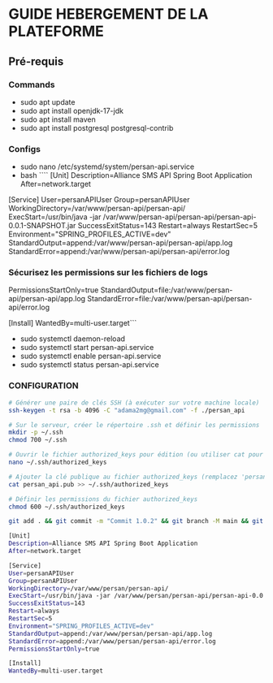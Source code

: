 # GUIDE HEBERGEMENT DE LA PLATEFORME

## Pré-requis

### Commands

- sudo apt update
- sudo apt install openjdk-17-jdk
- sudo apt install maven
- sudo apt install postgresql postgresql-contrib

### Configs

- sudo nano /etc/systemd/system/persan-api.service
- bash ````
[Unit]
Description=Alliance SMS API Spring Boot Application
After=network.target

[Service]
User=persanAPIUser
Group=persanAPIUser
WorkingDirectory=/var/www/persan-api/persan-api/
ExecStart=/usr/bin/java -jar /var/www/persan-api/persan-api/persan-api-0.0.1-SNAPSHOT.jar
SuccessExitStatus=143
Restart=always
RestartSec=5
Environment="SPRING_PROFILES_ACTIVE=dev"
StandardOutput=append:/var/www/persan-api/persan-api/app.log
StandardError=append:/var/www/persan-api/persan-api/error.log

### Sécurisez les permissions sur les fichiers de logs

PermissionsStartOnly=true
StandardOutput=file:/var/www/persan-api/persan-api/app.log
StandardError=file:/var/www/persan-api/persan-api/error.log

[Install]
WantedBy=multi-user.target```

- sudo systemctl daemon-reload
- sudo systemctl start persan-api.service
- sudo systemctl enable persan-api.service
- sudo systemctl status persan-api.service

### CONFIGURATION

```bash
# Générer une paire de clés SSH (à exécuter sur votre machine locale)
ssh-keygen -t rsa -b 4096 -C "adama2mg@gmail.com" -f ./persan_api

# Sur le serveur, créer le répertoire .ssh et définir les permissions
mkdir -p ~/.ssh
chmod 700 ~/.ssh

# Ouvrir le fichier authorized_keys pour édition (ou utiliser cat pour ajouter directement)
nano ~/.ssh/authorized_keys

# Ajouter la clé publique au fichier authorized_keys (remplacez 'persan_api.pub' par le chemin de votre clé publique)
cat persan_api.pub >> ~/.ssh/authorized_keys

# Définir les permissions du fichier authorized_keys
chmod 600 ~/.ssh/authorized_keys

git add . && git commit -m "Commit 1.0.2" && git branch -M main && git push -u origin main
```

```bash
[Unit]
Description=Alliance SMS API Spring Boot Application
After=network.target

[Service]
User=persanAPIUser
Group=persanAPIUser
WorkingDirectory=/var/www/persan/persan-api/
ExecStart=/usr/bin/java -jar /var/www/persan/persan-api/persan-api-0.0.1-SNAPSHOT.jar
SuccessExitStatus=143
Restart=always
RestartSec=5
Environment="SPRING_PROFILES_ACTIVE=dev"
StandardOutput=append:/var/www/persan/persan-api/app.log
StandardError=append:/var/www/persan/persan-api/error.log
PermissionsStartOnly=true

[Install]
WantedBy=multi-user.target
```
